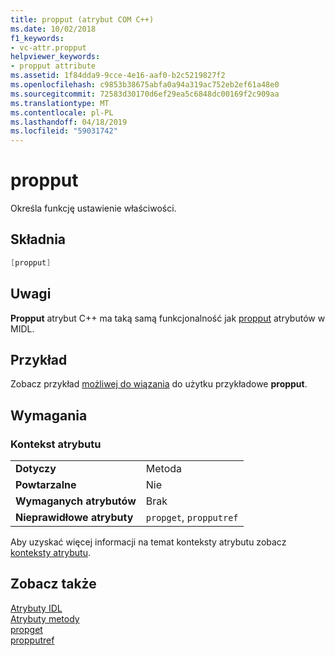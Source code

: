 ```yaml
---
title: propput (atrybut COM C++)
ms.date: 10/02/2018
f1_keywords:
- vc-attr.propput
helpviewer_keywords:
- propput attribute
ms.assetid: 1f84dda9-9cce-4e16-aaf0-b2c5219827f2
ms.openlocfilehash: c9853b38675abfa0a94a319ac752eb2ef61a48e0
ms.sourcegitcommit: 72583d30170d6ef29ea5c6848dc00169f2c909aa
ms.translationtype: MT
ms.contentlocale: pl-PL
ms.lasthandoff: 04/18/2019
ms.locfileid: "59031742"
---
```

# <a name="propput"></a>propput

Określa funkcję ustawienie właściwości.

## <a name="syntax"></a>Składnia

```cpp
[propput]
```

## <a name="remarks"></a>Uwagi

**Propput** atrybut C++ ma taką samą funkcjonalność jak [propput](/windows/desktop/Midl/propput) atrybutów w MIDL.

## <a name="example"></a>Przykład

Zobacz przykład [możliwej do wiązania](bindable.md) do użytku przykładowe **propput**.

## <a name="requirements"></a>Wymagania

### <a name="attribute-context"></a>Kontekst atrybutu

|||
|-|-|
|**Dotyczy**|Metoda|
|**Powtarzalne**|Nie|
|**Wymaganych atrybutów**|Brak|
|**Nieprawidłowe atrybuty**|`propget`, `propputref`|

Aby uzyskać więcej informacji na temat konteksty atrybutu zobacz [konteksty atrybutu](cpp-attributes-com-net.md#contexts).

## <a name="see-also"></a>Zobacz także

[Atrybuty IDL](idl-attributes.md)<br/>
[Atrybuty metody](method-attributes.md)<br/>
[propget](propget.md)<br/>
[propputref](propputref.md)